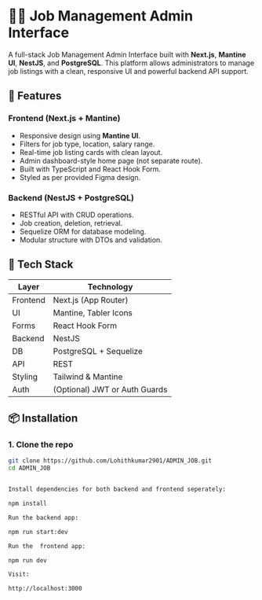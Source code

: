 # 🧑‍💼 Job Management Admin Interface

A full-stack Job Management Admin Interface built with **Next.js**, **Mantine UI**, **NestJS**, and **PostgreSQL**. This platform allows administrators to manage job listings with a clean, responsive UI and powerful backend API support.

## 🚀 Features

### Frontend (Next.js + Mantine)
- Responsive design using **Mantine UI**.
- Filters for job type, location, salary range.
- Real-time job listing cards with clean layout.
- Admin dashboard-style home page (not separate route).
- Built with TypeScript and React Hook Form.
- Styled as per provided Figma design.

### Backend (NestJS + PostgreSQL)
- RESTful API with CRUD operations.
- Job creation, deletion, retrieval.
- Sequelize ORM for database modeling.
- Modular structure with DTOs and validation.

## 🔧 Tech Stack

| Layer     | Technology       |
|-----------|------------------|
| Frontend  | Next.js (App Router) |
| UI        | Mantine, Tabler Icons |
| Forms     | React Hook Form  |
| Backend   | NestJS           |
| DB        | PostgreSQL + Sequelize |
| API       | REST             |
| Styling   | Tailwind & Mantine |
| Auth      | (Optional) JWT or Auth Guards |

## 📦 Installation

### 1. Clone the repo

```bash
git clone https://github.com/Lohithkumar2901/ADMIN_JOB.git
cd ADMIN_JOB


Install dependencies for both backend and frontend seperately:

npm install

Run the backend app:

npm run start:dev

Run the  frontend app:

npm run dev

Visit:

http://localhost:3000
